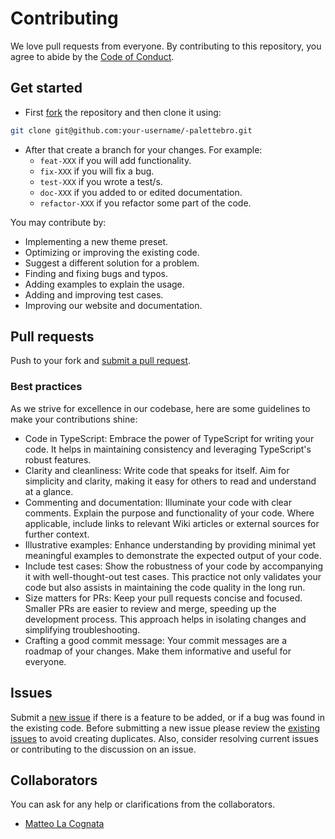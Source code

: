 # Contributing

We love pull requests from everyone. By contributing to this repository, you
agree to abide by the [Code of Conduct](CODE_OF_CONDUCT.md).

## Get started

- First [fork][fork] the repository and then clone it using:

```bash
git clone git@github.com:your-username/-palettebro.git
```

- After that create a branch for your changes. For example:
  - `feat-XXX` if you will add functionality.
  - `fix-XXX` if you will fix a bug.
  - `test-XXX` if you wrote a test/s.
  - `doc-XXX` if you added to or edited documentation.
  - `refactor-XXX` if you refactor some part of the code.

You may contribute by:

- Implementing a new theme preset.
- Optimizing or improving the existing code.
- Suggest a different solution for a problem.
- Finding and fixing bugs and typos.
- Adding examples to explain the usage.
- Adding and improving test cases.
- Improving our website and documentation.

## Pull requests

Push to your fork and [submit a pull request][pr].

### Best practices

As we strive for excellence in our codebase, here are some guidelines to make your contributions shine:

- Code in TypeScript: Embrace the power of TypeScript for writing your code. It helps in maintaining consistency and leveraging TypeScript's robust features.
- Clarity and cleanliness: Write code that speaks for itself. Aim for simplicity and clarity, making it easy for others to read and understand at a glance.
- Commenting and documentation: Illuminate your code with clear comments. Explain the purpose and functionality of your code. Where applicable, include links to relevant Wiki articles or external sources for further context.
- Illustrative examples: Enhance understanding by providing minimal yet meaningful examples to demonstrate the expected output of your code.
- Include test cases: Show the robustness of your code by accompanying it with well-thought-out test cases. This practice not only validates your code but also assists in maintaining the code quality in the long run.
- Size matters for PRs: Keep your pull requests concise and focused. Smaller PRs are easier to review and merge, speeding up the development process. This approach helps in isolating changes and simplifying troubleshooting.
- Crafting a good commit message: Your commit messages are a roadmap of your changes. Make them informative and useful for everyone.

## Issues

Submit a [new issue][newissue] if there is a feature to be added, or if a bug was found in the existing code. Before submitting a new issue please review the [existing issues][issues] to avoid creating duplicates. Also, consider resolving current issues or contributing to the discussion on an issue.

## Collaborators

You can ask for any help or clarifications from the collaborators.

- [Matteo La Cognata](https://github.com/matteolc)

[fork]: https://help.github.com/articles/fork-a-repo/
[pr]: https://github.com/matteolc/-palettebro/compare
[newissue]: https://github.com/matteolc/-palettebro/issues/new
[issues]: https://github.com/matteolc/-palettebro/issues
